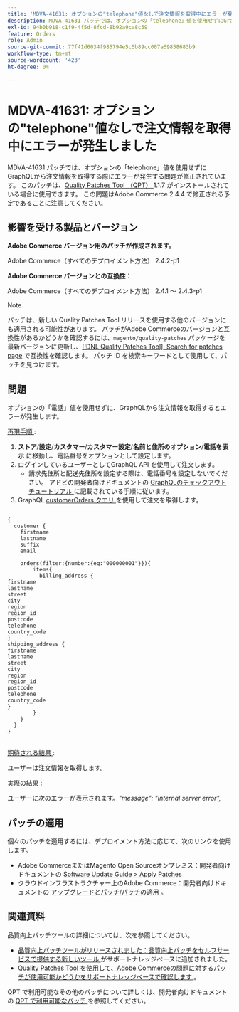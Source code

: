 ```yaml
---
title: 'MDVA-41631: オプションの"telephone"値なしで注文情報を取得中にエラーが発生しました'
description: MDVA-41631 パッチでは、オプションの「telephone」値を使用せずにGraphQLから注文情報を取得する際にエラーが発生する問題が修正されています。 このパッチは、[Quality Patches Tool （QPT） ] （/help/announcements/adobe-commerce-announcements/magento-quality-patches-released-new-tool-to-self-serve-quality-patches.md） 1.1.7 がインストールされている場合に利用できます。 この問題はAdobe Commerce 2.4.4 で修正される予定であることに注意してください。
exl-id: 94b0b918-c1f9-4f5d-8fcd-8b92a9ca8c59
feature: Orders
role: Admin
source-git-commit: 77f41d6034f985794e5c5b89cc007a69858683b9
workflow-type: tm+mt
source-wordcount: '423'
ht-degree: 0%

---
```


# MDVA-41631: オプションの&quot;telephone&quot;値なしで注文情報を取得中にエラーが発生しました

MDVA-41631 パッチでは、オプションの「telephone」値を使用せずにGraphQLから注文情報を取得する際にエラーが発生する問題が修正されています。 このパッチは、[Quality Patches Tool （QPT） ](/help/announcements/adobe-commerce-announcements/magento-quality-patches-released-new-tool-to-self-serve-quality-patches.md)1.1.7 がインストールされている場合に使用できます。 この問題はAdobe Commerce 2.4.4 で修正される予定であることに注意してください。

## 影響を受ける製品とバージョン

**Adobe Commerce バージョン用のパッチが作成されます。**

Adobe Commerce（すべてのデプロイメント方法） 2.4.2-p1

**Adobe Commerce バージョンとの互換性：**

Adobe Commerce（すべてのデプロイメント方法） 2.4.1 ～ 2.4.3-p1

>[!NOTE]
>
>パッチは、新しい Quality Patches Tool リリースを使用する他のバージョンにも適用される可能性があります。 パッチがAdobe Commerceのバージョンと互換性があるかどうかを確認するには、`magento/quality-patches` パッケージを最新バージョンに更新し、[[!DNL Quality Patches Tool]: Search for patches page](https://experienceleague.adobe.com/tools/commerce-quality-patches/index.html?lang=ja) で互換性を確認します。 パッチ ID を検索キーワードとして使用して、パッチを見つけます。

## 問題

オプションの「電話」値を使用せずに、GraphQLから注文情報を取得するとエラーが発生します。

<u> 再現手順 </u>:

1. **ストア**/**設定**/**カスタマー**/**カスタマー設定**/**名前と住所のオプション**/**電話を表示** に移動し、電話番号をオプションとして設定します。
1. ログインしているユーザーとしてGraphQL API を使用して注文します。
   * 請求先住所と配送先住所を設定する際は、電話番号を設定しないでください。 アドビの開発者向けドキュメントの [GraphQLのチェックアウトチュートリアル ](https://developer.adobe.com/commerce/webapi/graphql/tutorials/checkout/) に記載されている手順に従います。
1. GraphQL [customerOrders クエリ ](https://developer.adobe.com/commerce/webapi/graphql/schema/customer/queries/orders/) を使用して注文を取得します。

<pre>
<code class="language-graphql">
&lbrace;
  customer &lbrace;
    firstname
    lastname
    suffix
    email

    orders(filter:{number:{eq:"000000001"}})&lbrace;
        items&lbrace;
          billing_address &lbrace;
firstname
lastname
street
city
region
region_id
postcode
telephone
country_code
&rbrace;
shipping_address &lbrace;
firstname
lastname
street
city
region
region_id
postcode
telephone
country_code
&rbrace;
        &rbrace;
    &rbrace;
  &rbrace;
&rbrace;
</code>
</pre>

<u> 期待される結果 </u>:

ユーザーは注文情報を取得します。

<u> 実際の結果 </u>:

ユーザーに次のエラーが表示されます。*&quot;message&quot;: &quot;Internal server error&quot;,*

## パッチの適用

個々のパッチを適用するには、デプロイメント方法に応じて、次のリンクを使用します。

* Adobe CommerceまたはMagento Open Sourceオンプレミス：開発者向けドキュメントの [Software Update Guide > Apply Patches](https://experienceleague.adobe.com/ja/docs/commerce-operations/tools/quality-patches-tool/usage)
* クラウドインフラストラクチャー上のAdobe Commerce：開発者向けドキュメントの [ アップグレードとパッチ/パッチの適用 ](https://experienceleague.adobe.com/ja/docs/commerce-cloud-service/user-guide/develop/upgrade/apply-patches)。

## 関連資料

品質向上パッチツールの詳細については、次を参照してください。

* [ 品質向上パッチツールがリリースされました：品質向上パッチをセルフサービスで提供する新しいツール ](/help/announcements/adobe-commerce-announcements/magento-quality-patches-released-new-tool-to-self-serve-quality-patches.md) がサポートナレッジベースに追加されました。
* [Quality Patches Tool を使用して、Adobe Commerceの問題に対するパッチが使用可能かどうかをサポートナレッジベースで確認します ](/help/support-tools/patches-available-in-qpt-tool/check-patch-for-magento-issue-with-magento-quality-patches.md)。

QPT で利用可能なその他のパッチについて詳しくは、開発者向けドキュメントの [QPT で利用可能なパッチ ](https://experienceleague.adobe.com/tools/commerce-quality-patches/index.html?lang=ja) を参照してください。
